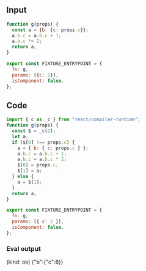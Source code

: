 
## Input

```javascript
function g(props) {
  const a = {b: {c: props.c}};
  a.b.c = a.b.c + 1;
  a.b.c *= 2;
  return a;
}

export const FIXTURE_ENTRYPOINT = {
  fn: g,
  params: [{c: 2}],
  isComponent: false,
};

```

## Code

```javascript
import { c as _c } from "react/compiler-runtime";
function g(props) {
  const $ = _c(2);
  let a;
  if ($[0] !== props.c) {
    a = { b: { c: props.c } };
    a.b.c = a.b.c + 1;
    a.b.c = a.b.c * 2;
    $[0] = props.c;
    $[1] = a;
  } else {
    a = $[1];
  }
  return a;
}

export const FIXTURE_ENTRYPOINT = {
  fn: g,
  params: [{ c: 2 }],
  isComponent: false,
};

```
      
### Eval output
(kind: ok) {"b":{"c":6}}